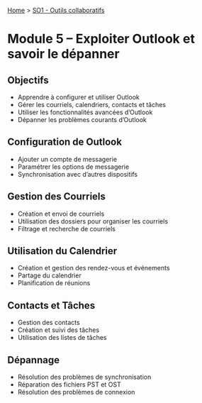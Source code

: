 [Home](https://github.com/Addleo/TSSR/tree/main) > [SO1 - Outils collaboratifs](https://github.com/Addleo/TSSR/tree/S01-Outils_collaboratifs)  
# Module 5 – Exploiter Outlook et savoir le dépanner

## Objectifs

- Apprendre à configurer et utiliser Outlook
- Gérer les courriels, calendriers, contacts et tâches
- Utiliser les fonctionnalités avancées d’Outlook
- Dépanner les problèmes courants d’Outlook

## Configuration de Outlook

- Ajouter un compte de messagerie
- Paramétrer les options de messagerie
- Synchronisation avec d’autres dispositifs

## Gestion des Courriels

- Création et envoi de courriels
- Utilisation des dossiers pour organiser les courriels
- Filtrage et recherche de courriels

## Utilisation du Calendrier

- Création et gestion des rendez-vous et événements
- Partage du calendrier
- Planification de réunions

## Contacts et Tâches

- Gestion des contacts
- Création et suivi des tâches
- Utilisation des listes de tâches

## Dépannage

- Résolution des problèmes de synchronisation
- Réparation des fichiers PST et OST
- Résolution des problèmes de connexion

